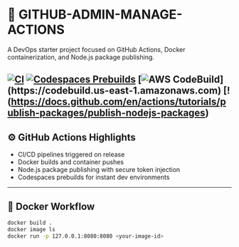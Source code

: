 # 🚀 GITHUB-ADMIN-MANAGE-ACTIONS

A DevOps starter project focused on GitHub Actions, Docker containerization, and Node.js package publishing.

[![CI](https://github.com/nogibjj/devops-skills-with-GitHub/actions/workflows/main.yml/badge.svg)](https://github.com/nogibjj/devops-skills-with-GitHub/actions/workflows/main.yml)
[![Codespaces Prebuilds](https://github.com/nogibjj/devops-skills-with-GitHub/actions/workflows/codespaces/create_codespaces_prebuilds/badge.svg)](https://github.com/nogibjj/devops-skills-with-GitHub/actions/workflows/codespaces/create_codespaces_prebuilds)
[![AWS CodeBuild](https://codebuild.us-east-1.amazonaws.com/badges?...)](https://codebuild.us-east-1.amazonaws.com)
[!(https://docs.github.com/en/actions/tutorials/publish-packages/publish-nodejs-packages)
---

## ⚙️ GitHub Actions Highlights

- CI/CD pipelines triggered on release
- Docker builds and container pushes
- Node.js package publishing with secure token injection
- Codespaces prebuilds for instant dev environments

---

## 🐳 Docker Workflow

```bash
docker build .
docker image ls
docker run -p 127.0.0.1:8080:8080 <your-image-id>
